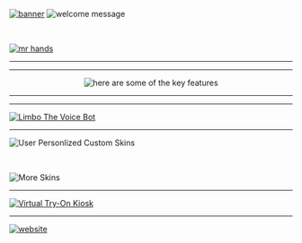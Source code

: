 [![banner](https://github.com/arpy8/Hastakriti/assets/74809468/68c0e920-ef52-4e09-8220-5a2075edb85d)](https://youtu.be/506v0rJ-UJY)
![welcome message](https://github.com/arpy8/Hastakriti/assets/74809468/7cd5779c-943d-472e-af3f-65d68beb9b46)

<br>

[![mr hands](https://github.com/arpy8/Hastakriti/assets/74809468/a934a6f4-8da8-49e8-80a8-dbc0cb94c3f6)](https://youtu.be/J1CK0fdVMpE)

<hr>
<hr>

<center><img src="https://github.com/arpy8/Hastakriti/assets/74809468/015c7536-053a-41ce-b910-7a3ddc5bcc49" alt="here are some of the key features"></center>

<hr>
<hr>

[![Limbo The Voice Bot](https://github.com/arpy8/Hastakriti/assets/74809468/ac2852c2-5852-4588-9cbe-6bb9bbbbc6d3)](https://youtu.be/4pgBAKzHl-4)

<hr>

![User Personlized Custom Skins](https://github.com/arpy8/Hastakriti/assets/74809468/03ae0055-59b4-403b-acda-facbb3b0a80a)

<br>

![More Skins](https://github.com/arpy8/Hastakriti/assets/74809468/ddd248a6-b2dd-45e5-826c-2e2b086ec284)

<hr>

[![Virtual Try-On Kiosk](https://github.com/arpy8/Hastakriti/assets/74809468/d39d61f5-fabd-4e98-aa3a-a5bfa372eed2)](https://youtube.com/shorts/NkBH4w60zgU)

<hr>

[![website](https://github.com/arpy8/Hastakriti/assets/74809468/9a45cc86-319a-4bf1-9a08-301adf08a1ab)](https://hastakriti.vercel.app/)

